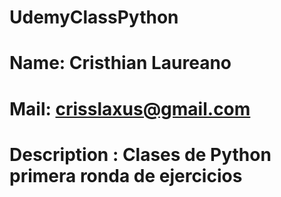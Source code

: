 # UdemyClassPython
# Name: Cristhian Laureano
# Mail: crisslaxus@gmail.com
# Description : Clases de Python primera ronda de ejercicios
